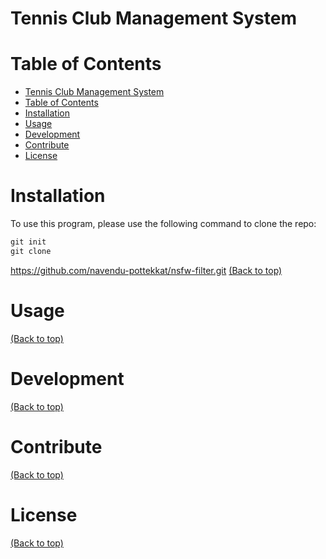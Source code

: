 # Tennis Club Management System

# Table of Contents

- [Tennis Club Management System](#Tennis-Club-Management-System)
- [Table of Contents](#table-of-contents)
- [Installation](#installation)
- [Usage](#usage)
- [Development](#development)
- [Contribute](#contribute)
- [License](#license)

# Installation
To use this program, please use the following command to clone the repo:
```c
git init
git clone 
```

https://github.com/navendu-pottekkat/nsfw-filter.git
[(Back to top)](#table-of-contents)

# Usage
[(Back to top)](#table-of-contents)

# Development
[(Back to top)](#table-of-contents)

# Contribute
[(Back to top)](#table-of-contents)

# License
[(Back to top)](#table-of-contents)

